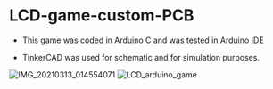 # LCD-game-custom-PCB

- This game was coded in Arduino C and was tested in Arduino IDE

- TinkerCAD was used for schematic and for simulation purposes.

![IMG_20210313_014554071](https://user-images.githubusercontent.com/85784017/127302917-823f2f81-5613-4bca-85e9-6c9d7960b4ab.jpg)
![LCD_arduino_game](https://user-images.githubusercontent.com/85784017/127302993-dd742293-b994-4587-86c7-1d755352b297.PNG)
